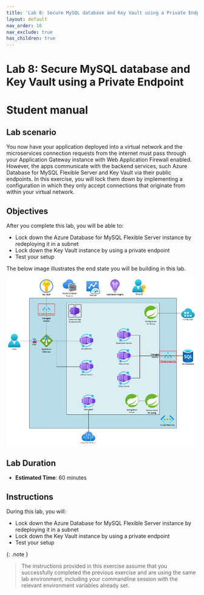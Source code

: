 ```yaml
---
title: 'Lab 8: Secure MySQL database and Key Vault using a Private Endpoint'
layout: default
nav_order: 10
nav_exclude: true
has_children: true
---
```


# Lab 8: Secure MySQL database and Key Vault using a Private Endpoint

# Student manual

## Lab scenario

You now have your application deployed into a virtual network and the microservices connection requests from the internet must pass through your Application Gateway instance with Web Application Firewall enabled. However, the apps communicate with the backend services, such Azure Database for MySQL Flexible Server and Key Vault via their public endpoints. In this exercise, you will lock them down by implementing a configuration in which they only accept connections that originate from within your virtual network.

## Objectives

After you complete this lab, you will be able to:

- Lock down the Azure Database for MySQL Flexible Server instance by redeploying it in a subnet
- Lock down the Key Vault instance by using a private endpoint
- Test your setup

The below image illustrates the end state you will be building in this lab.

![lab 8 overview](../../images/acalab8.png)

## Lab Duration

- **Estimated Time**: 60 minutes

## Instructions

During this lab, you will:

- Lock down the Azure Database for MySQL Flexible Server instance by redeploying it in a subnet
- Lock down the Key Vault instance by using a private endpoint
- Test your setup

{: .note }
> The instructions provided in this exercise assume that you successfully completed the previous exercise and are using the same lab environment, including your commandline session with the relevant environment variables already set.

